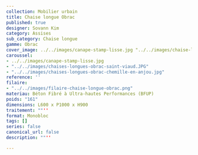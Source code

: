 ```yaml
---
collection: Mobilier urbain
title: Chaise longue Obrac
published: true
designer: Sovann Kim
category: Assises
sub_category: Chaise longue
gamme: Obrac
cover_image: ../../images/canape-stamp-lisse.jpg "../../images/chaise-longue-obrac.jpg"
caroussel: 
- ../../images/canape-stamp-lisse.jpg
- "../../images/chaises-longues-obrac-saint-viaud.JPG"
- "../../images/chaises-longues-obrac-chemille-en-anjou.jpg"
reference: ''
filaire:
- "../../images/filaire-chaise-longue-obrac.png"
materiau: Béton Fibré à Ultra-hautes Performances (BFUP)
poids: "161"
dimensions: L600 x P1000 x H900
traitement: ""''
format: Monobloc
tags: []
series: false
canonical_url: false
description: ""''

---
```

